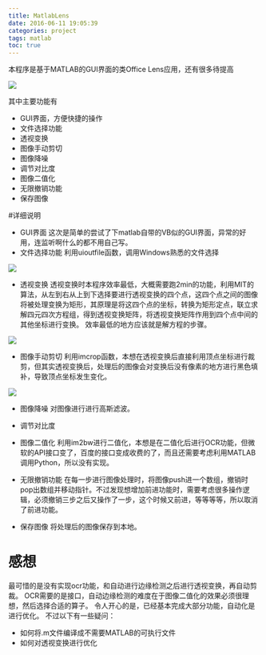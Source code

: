 ```yaml
---
title: MatlabLens
date: 2016-06-11 19:05:39
categories: project
tags: matlab
toc: true
---
```



本程序是基于MATLAB的GUI界面的类Office Lens应用，还有很多待提高

![](../../static/image/matlablens/1.png)

其中主要功能有
- GUI界面，方便快捷的操作
- 文件选择功能
- 透视变换
- 图像手动剪切
- 图像降噪
- 调节对比度
- 图像二值化
- 无限撤销功能
- 保存图像

<!-- more -->

#详细说明
- GUI界面
这次是简单的尝试了下matlab自带的VB似的GUI界面，异常的好用，连监听啊什么的都不用自己写。
- 文件选择功能
利用uioutfile函数，调用Windows熟悉的文件选择

![](../../static/image/matlablens/2.png)

- 透视变换
透视变换时本程序效率最低，大概需要跑2min的功能，利用MIT的算法，从左到右从上到下选择要进行透视变换的四个点，这四个点之间的图像将被处理变换为矩形，其原理是将这四个点的坐标，转换为矩形定点，联立求解四元四次方程组，得到透视变换矩阵，将透视变换矩阵作用到四个点中间的其他坐标进行变换。
效率最低的地方应该就是解方程的步骤。
 
![](../../static/image/matlablens/3.png)

- 图像手动剪切
利用imcrop函数，本想在透视变换后直接利用顶点坐标进行裁剪，但其实透视变换后，处理后的图像会对变换后没有像素的地方进行黑色填补，导致顶点坐标发生变化。

![](../../static/image/matlablens/4.png)

- 图像降噪
对图像进行进行高斯滤波。
- 调节对比度

- 图像二值化
利用im2bw进行二值化，本想是在二值化后进行OCR功能，但微软的API接口变了，百度的接口变成收费的了，而且还需要考虑利用MATLAB调用Python，所以没有实现。
- 无限撤销功能
在每一步进行图像处理时，将图像push进一个数组，撤销时pop出数组并移动指针。不过发现想增加前进功能时，需要考虑很多操作逻辑，必须撤销三步之后又操作了一步，这个时候又前进，等等等等，所以取消了前进功能。
- 保存图像
将处理后的图像保存到本地。

# 感想

最可惜的是没有实现ocr功能，和自动进行边缘检测之后进行透视变换，再自动剪裁。
OCR需要的是接口，自动边缘检测的难度在于图像二值化的效果必须很理想，然后选择合适的算子。
令人开心的是，已经基本完成大部分功能，自动化是进行优化。
不过以下有一些疑问：
- 如何将.m文件编译成不需要MATLAB的可执行文件
- 如何对透视变换进行优化

